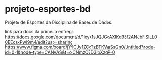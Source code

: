 # projeto-esportes-bd
Projeto de Esportes da Disciplina de Bases de Dados.

link para docs da primeira entrega https://docs.google.com/document/d/1lxyk1sJQJGcAXlKd9Sf2ANJbFlSlLL00EEcskPwl9m4/edit?usp=sharing
https://www.figma.com/board/jY9CJy1ZCcTzBTKWaSsGn0/Untitled?node-id=0-1&node-type=CANVAS&t=oICNmzO7D3ibXzqP-0
